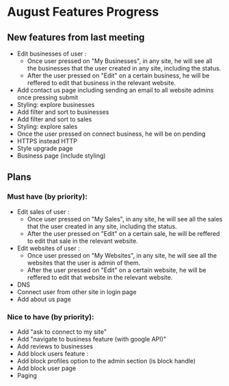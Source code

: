 
# August Features Progress
## New features from last meeting
+ Edit businesses of user :
    + Once user pressed on "My Businesses", in any site, he will see all the businesses that the user created in any site, including the status.
    + After the user pressed on "Edit" on a certain business, he will be reffered to edit that business in the relevant website.
+ Add contact us page including sending an email to all website admins once pressing submit
+ Styling: explore businesses
+ Add filter and sort to businesses
+ Add filter and sort to sales
+ Styling: explore sales
+ Once the user pressed on connect business, he will be on pending
+ HTTPS instead HTTP
+ Style upgrade page
+ Business page (include styling)

## Plans
### Must have (by priority):
+ Edit sales of user :
    + Once user pressed on "My Sales", in any site, he will see all the sales that the user created in any site, including the status.
    + After the user pressed on "Edit" on a certain sale, he will be reffered to edit that sale in the relevant website.
+ Edit websites of user :
    + Once user pressed on "My Websites", in any site, he will see all the websites that the user is admin of them.
    + After the user pressed on "Edit" on a certain website, he will be reffered to edit that website in the relevant website.
+ DNS
+ Connect user from other site in login page
+ Add about us page

### Nice to have (by priority):
+ Add "ask to connect to my site"
+ Add "navigate to business feature (with google API)"
+ Add reviews to businesses
+ Add block users feature :
 + Add block profiles option to the admin section (is block handle)
 + Add block user page
+ Paging
